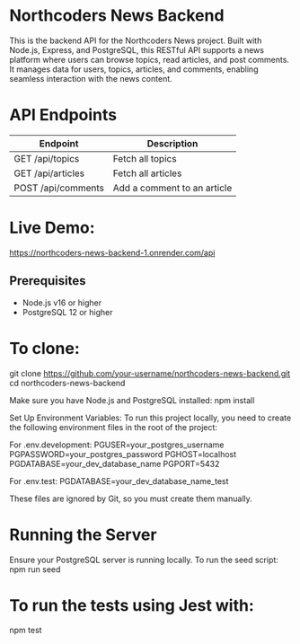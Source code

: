 # Northcoders News Backend

This is the backend API for the Northcoders News project.
Built with Node.js, Express, and PostgreSQL, this RESTful API supports a news platform where users can browse topics, read articles, and post comments. It manages data for users, topics, articles, and comments, enabling seamless interaction with the news content.

# API Endpoints
| Endpoint          | Description                         |
|-------------------|-----------------------------------|
| GET /api/topics   | Fetch all topics                   |
| GET /api/articles | Fetch all articles                 |
| POST /api/comments| Add a comment to an article       |


# Live Demo:
https://northcoders-news-backend-1.onrender.com/api

## Prerequisites
- Node.js v16 or higher
- PostgreSQL 12 or higher

# To clone:
git clone https://github.com/your-username/northcoders-news-backend.git
cd northcoders-news-backend

Make sure you have Node.js and PostgreSQL installed:
npm install


Set Up Environment Variables:
To run this project locally, you need to create the following environment files in the root of the project:

For .env.development:
PGUSER=your_postgres_username
PGPASSWORD=your_postgres_password
PGHOST=localhost
PGDATABASE=your_dev_database_name
PGPORT=5432

For .env.test:
PGDATABASE=your_dev_database_name_test

These files are ignored by Git, so you must create them manually.

# Running the Server
Ensure your PostgreSQL server is running locally.
To run the seed script:
npm run seed

# To run the tests using Jest with:
npm test
